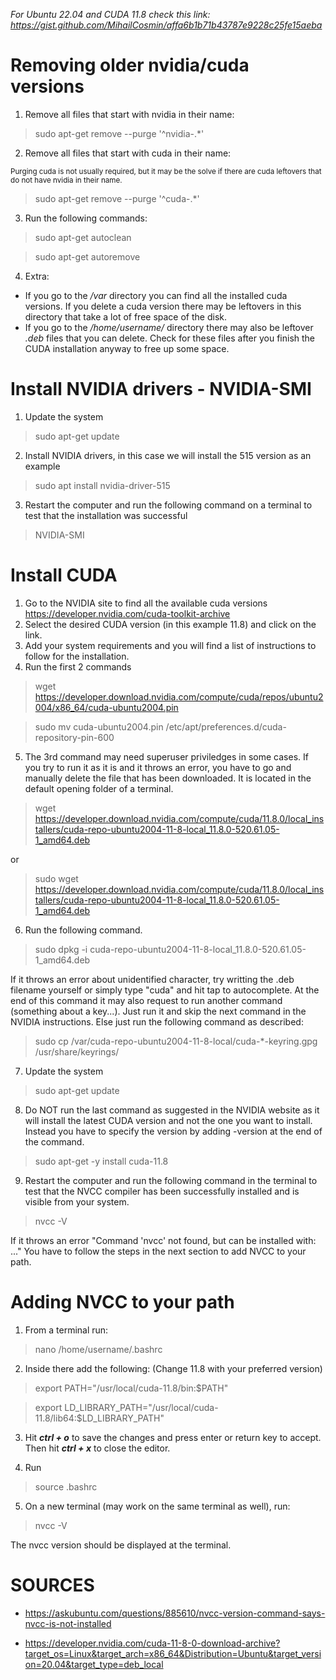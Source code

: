 *For Ubuntu 22.04 and CUDA 11.8 check this link: https://gist.github.com/MihailCosmin/affa6b1b71b43787e9228c25fe15aeba*

# Removing older nvidia/cuda versions

1. Remove all files that start with nvidia in their name:

> sudo apt-get remove --purge '^nvidia-.*'

2. Remove all files that start with cuda in their name:

<sub>Purging cuda is not usually required, but it may be the solve if there are cuda leftovers that do not have nvidia in their name.</sub>

> sudo apt-get remove --purge '^cuda-.*'

3. Run the following commands:

> sudo apt-get autoclean

> sudo apt-get autoremove

4. Extra: 

- If you go to the */var* directory you can find all the installed cuda versions. If you delete a cuda version there may be leftovers in this directory that take a lot of free space of the disk. 
- If you go to the */home/username/* directory there may also be leftover *.deb* files that you can delete. Check for these files after you finish the CUDA installation anyway to free up some space. 

# Install NVIDIA drivers - NVIDIA-SMI

1. Update the system

> sudo apt-get update

2. Install NVIDIA drivers, in this case we will install the 515 version as an example

> sudo apt install nvidia-driver-515  

3. Restart the computer and run the following command on a terminal to test that the installation was successful

> NVIDIA-SMI

# Install CUDA

1. Go to the NVIDIA site to find all the available cuda versions https://developer.nvidia.com/cuda-toolkit-archive
2. Select the desired CUDA version (in this example 11.8) and click on the link. 
3. Add your system requirements and you will find a list of instructions to follow for the installation. 
4. Run the first 2 commands

> wget https://developer.download.nvidia.com/compute/cuda/repos/ubuntu2004/x86_64/cuda-ubuntu2004.pin

> sudo mv cuda-ubuntu2004.pin /etc/apt/preferences.d/cuda-repository-pin-600

5. The 3rd command may need superuser priviledges in some cases. If you try to run it as it is and it throws an error, you have to go and manually delete the file that has been downloaded. It is located in the default opening folder of a terminal. 

> wget https://developer.download.nvidia.com/compute/cuda/11.8.0/local_installers/cuda-repo-ubuntu2004-11-8-local_11.8.0-520.61.05-1_amd64.deb

or 

> sudo wget https://developer.download.nvidia.com/compute/cuda/11.8.0/local_installers/cuda-repo-ubuntu2004-11-8-local_11.8.0-520.61.05-1_amd64.deb

6. Run the following command. 

> sudo dpkg -i cuda-repo-ubuntu2004-11-8-local_11.8.0-520.61.05-1_amd64.deb

If it throws an error about unidentified character, try writting the .deb filename yourself or simply type "cuda" and hit tap to autocomplete. 
At the end of this command it may also request to run another command (something about a key...). Just run it and skip the next command in the NVIDIA instructions. Else just run the following command as described: 

> sudo cp /var/cuda-repo-ubuntu2004-11-8-local/cuda-*-keyring.gpg /usr/share/keyrings/

7. Update the system 

> sudo apt-get update

8. Do NOT run the last command as suggested in the NVIDIA website as it will install the latest CUDA version and not the one you want to install. Instead you have to specify the version by adding -version at the end of the command. 

> sudo apt-get -y install cuda-11.8

9. Restart the computer and run the following command in the terminal to test that the NVCC compiler has been successfully installed and is visible from your system. 

> nvcc -V

If it throws an error "Command 'nvcc' not found, but can be installed with: ..." You have to follow the steps in the next section to add NVCC to your path. 


# Adding NVCC to your path

1. From a terminal run:

> nano /home/username/.bashrc 

2. Inside there add the following: (Change 11.8 with your preferred version)

 > export PATH="/usr/local/cuda-11.8/bin:$PATH"
 
 > export LD_LIBRARY_PATH="/usr/local/cuda-11.8/lib64:$LD_LIBRARY_PATH"

3. Hit ***ctrl + o*** to save the changes and press enter or return key to accept. Then hit ***ctrl + x*** to close the editor. 

4. Run 

> source .bashrc 

5. On a new terminal (may work on the same terminal as well), run: 

> nvcc -V 

The nvcc version should be displayed at the terminal. 


# SOURCES
- https://askubuntu.com/questions/885610/nvcc-version-command-says-nvcc-is-not-installed

- https://developer.nvidia.com/cuda-11-8-0-download-archive?target_os=Linux&target_arch=x86_64&Distribution=Ubuntu&target_version=20.04&target_type=deb_local
